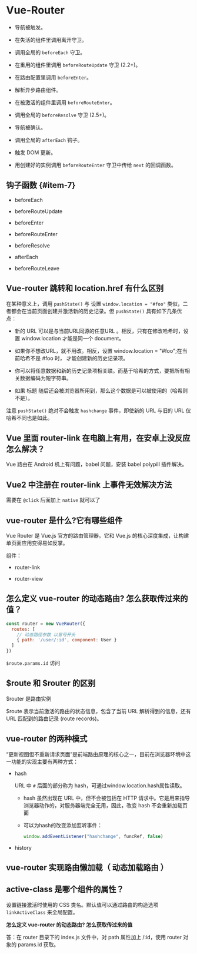 # Vue-Router

* 导航被触发。

* 在失活的组件里调用离开守卫。

* 调用全局的 `beforeEach` 守卫。

* 在重用的组件里调用 `beforeRouteUpdate` 守卫 \(2.2+\)。

* 在路由配置里调用 `beforeEnter`。

* 解析异步路由组件。

* 在被激活的组件里调用 `beforeRouteEnter`。

* 调用全局的 `beforeResolve` 守卫 \(2.5+\)。

* 导航被确认。

* 调用全局的 `afterEach` 钩子。

* 触发 DOM 更新。

* 用创建好的实例调用 `beforeRouteEnter` 守卫中传给 `next` 的回调函数。

## 钩子函数 {#item-7}

* beforeEach

* beforeRouteUpdate

* beforeEnter

* beforeRouteEnter

* beforeResolve

* afterEach

* beforeRouteLeave

## Vue-router 跳转和 location.href 有什么区别

在某种意义上，调用 `pushState()` 与 设置 `window.location = "#foo"` 类似，二者都会在当前页面创建并激活新的历史记录。但 `pushState()` 具有如下几条优点：

* 新的 URL 可以是与当前URL同源的任意URL 。相反，只有在修改哈希时，设置 window.location 才能是同一个 document。

* 如果你不想改URL，就不用改。相反，设置 window.location = "#foo";在当前哈希不是 #foo 时， 才能创建新的历史记录项。

* 你可以将任意数据和新的历史记录项相关联。而基于哈希的方式，要把所有相关数据编码为短字符串。 

* 如果 标题 随后还会被浏览器所用到，那么这个数据是可以被使用的（哈希则不是）。

注意 `pushState()` 绝对不会触发 `hashchange` 事件，即使新的 URL 与旧的 URL 仅哈希不同也是如此。

## Vue 里面 router-link 在电脑上有用，在安卓上没反应怎么解决？

Vue 路由在 Android 机上有问题，babel 问题，安装 babel polypill 插件解决。

## Vue2 中注册在 router-link 上事件无效解决方法

需要在 `@click` 后面加上 `native` 就可以了

## vue-router 是什么?它有哪些组件

Vue Router 是 Vue.js 官方的路由管理器。它和 Vue.js 的核心深度集成，让构建单页面应用变得易如反掌。

组件：

* router-link

* router-view

## 怎么定义 vue-router 的动态路由? 怎么获取传过来的值？

```js
const router = new VueRouter({
  routes: [
    // 动态路径参数 以冒号开头
    { path: '/user/:id', component: User }
  ]
})

```

`$route.params.id` 访问

## $route 和 $router 的区别

$router 是路由实例

$route 表示当前激活的路由的状态信息，包含了当前 URL 解析得到的信息，还有 URL 匹配到的路由记录 (route records)。

## vue-router 的两种模式

“更新视图但不重新请求页面”是前端路由原理的核心之一，目前在浏览器环境中这一功能的实现主要有两种方式：

* hash

  URL 中 `#` 后面的部分称为 hash，可通过window.location.hash属性读取。

  * hash 虽然出现在 URL 中，但不会被包括在 HTTP 请求中。它是用来指导浏览器动作的，对服务器端完全无用，因此，改变 hash 不会重新加载页面

  * 可以为hash的改变添加监听事件：

    ```js
    window.addEventListener("hashchange", funcRef, false)
    ```

* history



## vue-router 实现路由懒加载（ 动态加载路由 ）

## active-class 是哪个组件的属性？

设置链接激活时使用的 CSS 类名。默认值可以通过路由的构造选项 `linkActiveClass` 来全局配置。

**怎么定义 vue-router 的动态路由? 怎么获取传过来的值**

答：在 router 目录下的 index.js 文件中，对 path 属性加上 /:id，使用 router 对象的 params.id 获取。

